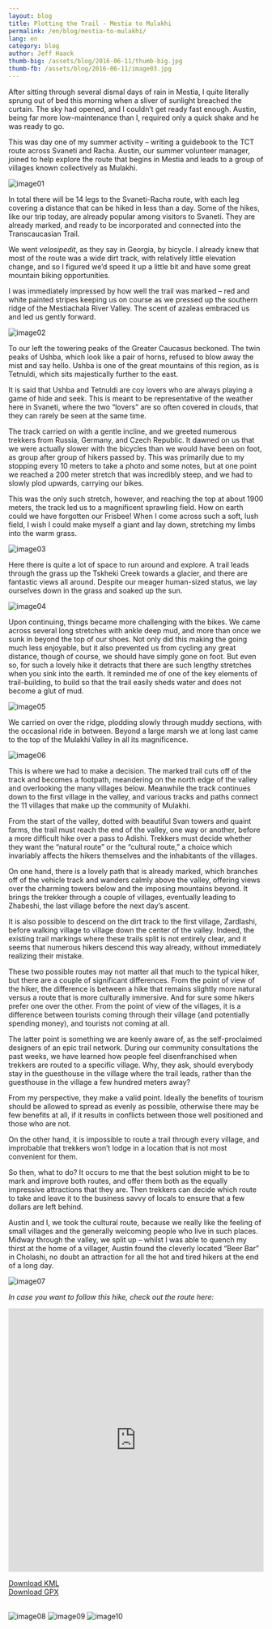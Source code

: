 ```yaml
---
layout: blog
title: Plotting the Trail - Mestia to Mulakhi
permalink: /en/blog/mestia-to-mulakhi/
lang: en
category: blog
author: Jeff Haack
thumb-big: /assets/blog/2016-06-11/thumb-big.jpg
thumb-fb: /assets/blog/2016-06-11/image03.jpg
---
```


After sitting through several dismal days of rain in Mestia, I quite literally sprung out of bed this morning when a sliver of sunlight breached the curtain.  The sky had opened, and I couldn’t get ready fast enough.  Austin, being far more low-maintenance than I, required only a quick shake and he was ready to go.

This was day one of my summer activity – writing a guidebook to the TCT route across Svaneti and Racha.  Austin, our summer volunteer manager, joined to help explore the route that begins in Mestia and leads to a group of villages known collectively as Mulakhi.  

![image01][]

In total there will be 14 legs to the Svaneti-Racha route, with each leg covering a distance that can be hiked in less than a day.  Some of the hikes, like our trip today, are already popular among visitors to Svaneti.  They are already marked, and ready to be incorporated and connected into the Transcaucasian Trail.

We went *velosipedit*, as they say in Georgia, by bicycle.  I already knew that most of the route was a wide dirt track, with relatively little elevation change, and so I figured we’d speed it up a little bit and have some great mountain biking opportunities.

I was immediately impressed by how well the trail was marked – red and white painted stripes keeping us on course as we pressed up the southern ridge of the Mestiachala River Valley.  The scent of azaleas embraced us and led us gently forward.

![image02][]

To our left the towering peaks of the Greater Caucasus beckoned.  The twin peaks of Ushba, which look like a pair of horns, refused to blow away the mist and say hello.  Ushba is one of the great mountains of this region, as is Tetnuldi, which sits majestically further to the east.

It is said that Ushba and Tetnuldi are coy lovers who are always playing a game of hide and seek.  This is meant to be representative of the weather here in Svaneti, where the two “lovers” are so often covered in clouds, that they can rarely be seen at the same time.

The track carried on with a gentle incline, and we greeted numerous trekkers from Russia, Germany, and Czech Republic.  It dawned on us that we were actually slower with the bicycles than we would have been on foot, as group after group of hikers passed by.  This was primarily due to my stopping every 10 meters to take a photo and some notes, but at one point we reached a 200 meter stretch that was incredibly steep, and we had to slowly plod upwards, carrying our bikes.

This was the only such stretch, however, and reaching the top at about 1900 meters, the track led us to a magnificent sprawling field.  How on earth could we have forgotten our Frisbee!  When I come across such a soft, lush field, I wish I could make myself a giant and lay down, stretching my limbs into the warm grass.

![image03][]

Here there is quite a lot of space to run around and explore.  A trail leads through the grass up the Tskheki Creek towards a glacier, and there are fantastic views all around.  Despite our meager human-sized status, we lay ourselves down in the grass and soaked up the sun.

![image04][]

Upon continuing, things became more challenging with the bikes.  We came across several long stretches with ankle deep mud, and more than once we sunk in beyond the top of our shoes.  Not only did this making the going much less enjoyable, but it also prevented us from cycling any great distance, though of course, we should have simply gone on foot.  But even so, for such a lovely hike it detracts that there are such lengthy stretches when you sink into the earth.  It reminded me of one of the key elements of trail-building, to build so that the trail easily sheds water and does not become a glut of mud.

![image05][]

We carried on over the ridge, plodding slowly through muddy sections, with the occasional ride in between.  Beyond a large marsh we at long last came to the top of the Mulakhi Valley in all its magnificence.

![image06][]

This is where we had to make a decision.  The marked trail cuts off of the track and becomes a footpath, meandering on the north edge of the valley and overlooking the many villages below.  Meanwhile the track continues down to the first village in the valley, and various tracks and paths connect the 11 villages that make up the community of Mulakhi.

From the start of the valley, dotted with beautiful Svan towers and quaint farms, the trail must reach the end of the valley, one way or another, before a more difficult hike over a pass to Adishi.  Trekkers must decide whether they want the “natural route” or the “cultural route,” a choice which invariably affects the hikers themselves and the inhabitants of the villages.

On one hand, there is a lovely path that is already marked, which branches off of the vehicle track and wanders calmly above the valley, offering views over the charming towers below and the imposing mountains beyond.  It brings the trekker through a couple of villages, eventually leading to Zhabeshi, the last village before the next day’s ascent.

It is also possible to descend on the dirt track to the first village, Zardlashi, before walking village to village down the center of the valley.  Indeed, the existing trail markings where these trails split is not entirely clear, and it seems that numerous hikers descend this way already, without immediately realizing their mistake.

These two possible routes may not matter all that much to the typical hiker, but there are a couple of significant differences.  From the point of view of the hiker, the difference is between a hike that remains slightly more natural versus a route that is more culturally immersive.  And for sure some hikers prefer one over the other.  From the point of view of the villages, it is a difference between tourists coming through their village (and potentially spending money), and tourists not coming at all.

The latter point is something we are keenly aware of, as the self-proclaimed designers of an epic trail network.  During our community consultations the past weeks, we have learned how people feel disenfranchised when trekkers are routed to a specific village.  Why, they ask, should everybody stay in the guesthouse in the village where the trail leads, rather than the guesthouse in the village a few hundred meters away?

From my perspective, they make a valid point.  Ideally the benefits of tourism should be allowed to spread as evenly as possible, otherwise there may be few benefits at all, if it results in conflicts between those well positioned and those who are not.

On the other hand, it is impossible to route a trail through every village, and improbable that trekkers won’t lodge in a location that is not most convenient for them.

So then, what to do?  It occurs to me that the best solution might to be to mark and improve both routes, and offer them both as the equally impressive attractions that they are.  Then trekkers can decide which route to take and leave it to the business savvy of locals to ensure that a few dollars are left behind. 

Austin and I, we took the cultural route, because we really like the feeling of small villages and the generally welcoming people who live in such places.  Midway through the valley, we split up – whilst I was able to quench my thirst at the home of a villager, Austin found the cleverly located “Beer Bar” in Cholashi, no doubt an attraction for all the hot and tired hikers at the end of a long day.

![image07][]

*In case you want to follow this hike, check out the route here:*

<iframe width="100%" height="520" frameborder="0" src="https://tct.cartodb.com/viz/bde287d6-3002-11e6-804b-0e8c56e2ffdb/embed_map" allowfullscreen webkitallowfullscreen mozallowfullscreen oallowfullscreen msallowfullscreen></iframe>

<a href="/assets/files/geo/mestia-mulakhi.kml" target="_blank">Download KML</a><br/>
<a href="/assets/files/geo/mestia-mulakhi.gpx" target="_blank">Download GPX</a><br/><br/>

![image08][]
![image09][]
![image10][]

[image01]: /assets/blog/2016-06-11/image01.jpg
[image02]: /assets/blog/2016-06-11/image02.jpg
[image03]: /assets/blog/2016-06-11/image03.jpg
[image04]: /assets/blog/2016-06-11/image04.jpg
[image05]: /assets/blog/2016-06-11/image05.jpg
[image06]: /assets/blog/2016-06-11/image06.jpg
[image07]: /assets/blog/2016-06-11/image07.jpg
[image08]: /assets/blog/2016-06-11/image08.jpg
[image09]: /assets/blog/2016-06-11/image09.jpg
[image10]: /assets/blog/2016-06-11/image10.jpg